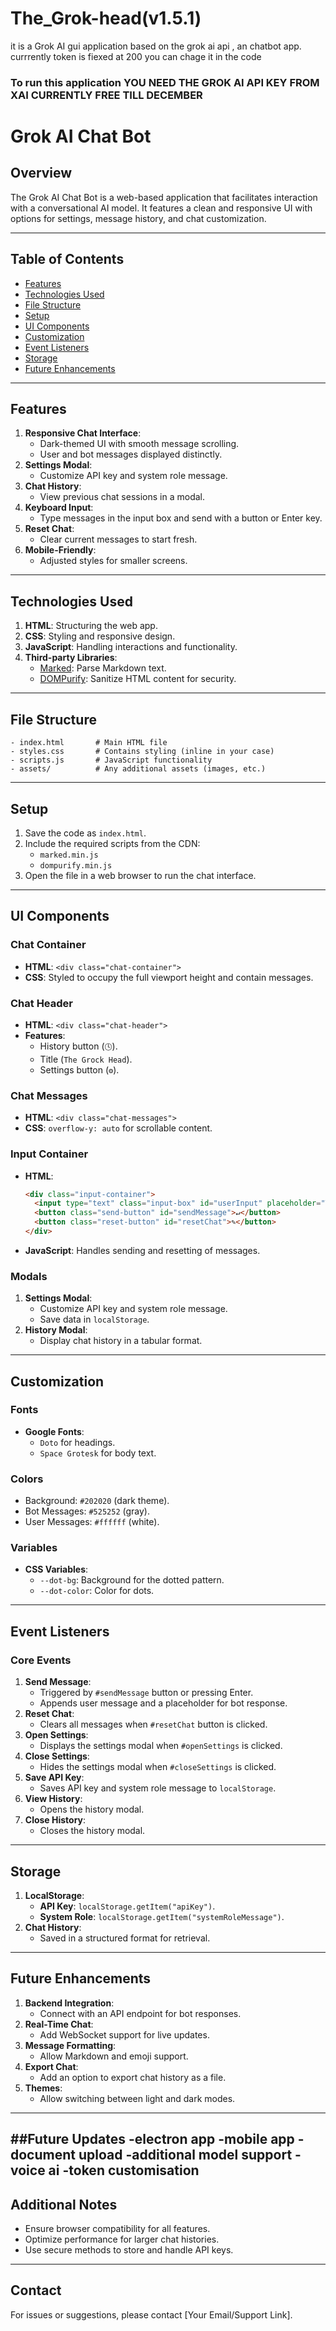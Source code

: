 # The_Grok-head(v1.5.1)
it is a Grok AI gui application based on the grok ai api , an chatbot app. currrently token is fiexed at 200 you can chage it in the code
### To run this application YOU NEED THE GROK AI API KEY FROM XAI CURRENTLY FREE TILL DECEMBER 

# Grok AI Chat Bot 

## Overview
The Grok AI Chat Bot is a web-based application that facilitates interaction with a conversational AI model. It features a clean and responsive UI with options for settings, message history, and chat customization.

---

## Table of Contents
- [Features](#features)
- [Technologies Used](#technologies-used)
- [File Structure](#file-structure)
- [Setup](#setup)
- [UI Components](#ui-components)
- [Customization](#customization)
- [Event Listeners](#event-listeners)
- [Storage](#storage)
- [Future Enhancements](#future-enhancements)

---

## Features
1. **Responsive Chat Interface**: 
   - Dark-themed UI with smooth message scrolling.
   - User and bot messages displayed distinctly.
2. **Settings Modal**:
   - Customize API key and system role message.
3. **Chat History**:
   - View previous chat sessions in a modal.
4. **Keyboard Input**:
   - Type messages in the input box and send with a button or Enter key.
5. **Reset Chat**:
   - Clear current messages to start fresh.
6. **Mobile-Friendly**:
   - Adjusted styles for smaller screens.

---

## Technologies Used
1. **HTML**: Structuring the web app.
2. **CSS**: Styling and responsive design.
3. **JavaScript**: Handling interactions and functionality.
4. **Third-party Libraries**:
   - [Marked](https://marked.js.org/): Parse Markdown text.
   - [DOMPurify](https://github.com/cure53/DOMPurify): Sanitize HTML content for security.

---

## File Structure
```plaintext
- index.html       # Main HTML file
- styles.css       # Contains styling (inline in your case)
- scripts.js       # JavaScript functionality
- assets/          # Any additional assets (images, etc.)
```

---

## Setup
1. Save the code as `index.html`.
2. Include the required scripts from the CDN:
   - `marked.min.js`
   - `dompurify.min.js`
3. Open the file in a web browser to run the chat interface.

---

## UI Components

### Chat Container
- **HTML**: `<div class="chat-container">`
- **CSS**: Styled to occupy the full viewport height and contain messages.

### Chat Header
- **HTML**: `<div class="chat-header">`
- **Features**:
  - History button (`🕓`).
  - Title (`The Grock Head`).
  - Settings button (`⚙️`).

### Chat Messages
- **HTML**: `<div class="chat-messages">`
- **CSS**: `overflow-y: auto` for scrollable content.

### Input Container
- **HTML**:
  ```html
  <div class="input-container">
    <input type="text" class="input-box" id="userInput" placeholder="Type your Message..." />
    <button class="send-button" id="sendMessage">↵</button>
    <button class="reset-button" id="resetChat">✎</button>
  </div>
  ```
- **JavaScript**: Handles sending and resetting of messages.

### Modals
1. **Settings Modal**:
   - Customize API key and system role message.
   - Save data in `localStorage`.
2. **History Modal**:
   - Display chat history in a tabular format.

---

## Customization

### Fonts
- **Google Fonts**:
  - `Doto` for headings.
  - `Space Grotesk` for body text.

### Colors
- Background: `#202020` (dark theme).
- Bot Messages: `#525252` (gray).
- User Messages: `#ffffff` (white).

### Variables
- **CSS Variables**:
  - `--dot-bg`: Background for the dotted pattern.
  - `--dot-color`: Color for dots.

---

## Event Listeners

### Core Events
1. **Send Message**:
   - Triggered by `#sendMessage` button or pressing Enter.
   - Appends user message and a placeholder for bot response.
2. **Reset Chat**:
   - Clears all messages when `#resetChat` button is clicked.
3. **Open Settings**:
   - Displays the settings modal when `#openSettings` is clicked.
4. **Close Settings**:
   - Hides the settings modal when `#closeSettings` is clicked.
5. **Save API Key**:
   - Saves API key and system role message to `localStorage`.
6. **View History**:
   - Opens the history modal.
7. **Close History**:
   - Closes the history modal.

---

## Storage
1. **LocalStorage**:
   - **API Key**: `localStorage.getItem("apiKey")`.
   - **System Role**: `localStorage.getItem("systemRoleMessage")`.
2. **Chat History**:
   - Saved in a structured format for retrieval.

---

## Future Enhancements
1. **Backend Integration**:
   - Connect with an API endpoint for bot responses.
2. **Real-Time Chat**:
   - Add WebSocket support for live updates.
3. **Message Formatting**:
   - Allow Markdown and emoji support.
4. **Export Chat**:
   - Add an option to export chat history as a file.
5. **Themes**:
   - Allow switching between light and dark modes.

---
##Future Updates 
-electron app
-mobile app
-document upload
-additional model support 
-voice ai
-token customisation
---
## Additional Notes
- Ensure browser compatibility for all features.
- Optimize performance for larger chat histories.
- Use secure methods to store and handle API keys.

---

## Contact
For issues or suggestions, please contact [Your Email/Support Link].
